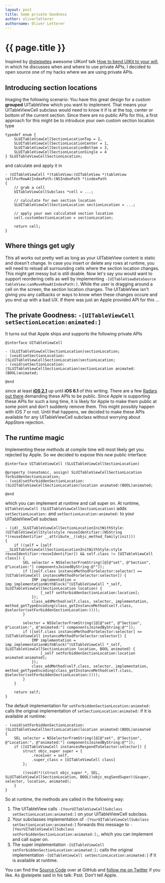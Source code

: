 ```yaml
---
layout: post
title: Some private Goodness
author: oliverletterer
authorname: Oliver Letterer
---
```


{{ page.title }}
================

Inspired by [@steipetes](https://twitter.com/steipete) awesome UIKonf talk [How to bend UIKit to your will](http://www.uikonf.com/speakers/peter_steinberger.html), in which he discusses when and where to use private APIs, I decided to open source one of my hacks where we are using private APIs.

## Introducing section locations
Imaging the following scenario: You have this great design for a custom __grouped__ UITableView which you want to implement. That means your UITableViewCell subclass would need to know it if is at the top, center or bottom of the current section. Since there are no public APIs for this, a first approach for this might be to introduce your own custom section location type

```
typedef enum {
    SLUITableViewCellSectionLocationTop = 2,
    SLUITableViewCellSectionLocationCenter = 1,
    SLUITableViewCellSectionLocationBottom = 3,
    SLUITableViewCellSectionLocationSingle = 4
} SLUITableViewCellSectionLocation;
```

and calculate and apply it in

```
- (UITableViewCell *)tableView:(UITableView *)tableView cellForRowAtIndexPath:(NSIndexPath *)indexPath
{
	// grab a cell
	UITableViewCellSubclass *cell = ...;
	
	// calculate for own section location
	SLUITableViewCellSectionLocation sectionLocation = ...;
	
	// apply your own calculated section location
	cell.customSectionLocation = sectionLocation;
	
	return cell;
}
```

## Where things get ugly

This all works out pretty well as long as your UITableView content is static and doesn't change. In case you insert or delete any rows at runtime, you will need to reload all surrounding cells where the section location changes. This might get messy but is still doable. Now let's say you would want to support reordering cells as well by implementing `-[UITableViewDataSource tableView:canMoveRowAtIndexPath:]`. While the user is dragging around a cell on the screen, the section location changes. The UITableView isn't giving you any callbacks or ways to know when these changes occure and you end up with a bad UX. If there was just an Apple provided API for this ...

## The private Goodness: `-[UITableViewCell setSectionLocation:animated:]`

It turns out that Apple ships and supports the following private APIs

```
@interface UITableViewCell

- (SLUITableViewCellSectionLocation)sectionLocation;
- (void)setSectionLocation:(SLUITableViewCellSectionLocation)sectionLocation;
- (void)setSectionLocation:(SLUITableViewCellSectionLocation)sectionLocation animated:(BOOL)animated;

@end
```

since at least [__iOS 2.1__](https://github.com/nst/iOS-Runtime-Headers/blob/2.1/Frameworks/UIKit.framework/UITableViewCell.h) up until __iOS 6.1__ of this writing. There are a few [Radars out there](http://openradar.appspot.com/11829507) demanding these APIs to be public. Since Apple is supporting these APIs for such a long time, it is likely for Apple to make them public at some point and don't suddenly remove them. This might possibly happen with iOS 7 or not. Until that happens, we decided to make these APIs available for any UITableViewCell subclass without worrying about AppStore rejection.

## The runtime magic

Implementing these methods at compile time will most likely get you rejected by Apple. So we decided to expose this _new_ public interface:

```
@interface UITableViewCell (SLUITableViewCellSectionLocation)

@property (nonatomic, assign) SLUITableViewCellSectionLocation forbiddenSectionLocation;
- (void)setForbiddenSectionLocation:(SLUITableViewCellSectionLocation)location animated:(BOOL)animated;

@end
```

which you can implement at runtime and call super on. At runtime, `UITableViewCell (SLUITableViewCellSectionLocation)` adds `setSectionLocation:` and `setSectionLocation:animated:` to your UITableViewCell subclass

```
- (id)__SLUITableViewCellSectionLocationInitWithStyle:(UITableViewCellStyle)style reuseIdentifier:(NSString *)reuseIdentifier __attribute__((objc_method_family(init)))
{
    if ((self = [self __SLUITableViewCellSectionLocationInitWithStyle:style reuseIdentifier:reuseIdentifier]) && self.class != [UITableViewCell class]) {
        SEL selector = NSSelectorFromString([@[@"set", @"Section", @"Location:"] componentsJoinedByString:@""]);
        if ([self.class instanceMethodForSelector:selector] == [UITableViewCell instanceMethodForSelector:selector]) {
            IMP implementation = imp_implementationWithBlock(^(UITableViewCell *_self, SLUITableViewCellSectionLocation location) {
                [_self setForbiddenSectionLocation:location];
            });
            class_addMethod(self.class, selector, implementation, method_getTypeEncoding(class_getInstanceMethod(self.class, @selector(setForbiddenSectionLocation:))));
        }
        
        selector = NSSelectorFromString([@[@"set", @"Section", @"Location:", @"animated:"] componentsJoinedByString:@""]);
        if ([self.class instanceMethodForSelector:selector] == [UITableViewCell instanceMethodForSelector:selector]) {
            IMP implementation = imp_implementationWithBlock(^(UITableViewCell *_self, SLUITableViewCellSectionLocation location, BOOL animated) {
                [_self setForbiddenSectionLocation:location animated:animated];
            });
            class_addMethod(self.class, selector, implementation, method_getTypeEncoding(class_getInstanceMethod(self.class, @selector(setForbiddenSectionLocation:))));
        }
    }
    
    return self;
}
```

The default implementation for `setForbiddenSectionLocation:animated:` calls the original implementation of `setSectionLocation:animated:` if it is available at runtime:

```
- (void)setForbiddenSectionLocation:(SLUITableViewCellSectionLocation)location animated:(BOOL)animated
{
    SEL selector = NSSelectorFromString([@[@"set", @"Section", @"Location:", @"animated:"] componentsJoinedByString:@""]);
    if ([UITableViewCell instancesRespondToSelector:selector]) {
        struct objc_super super = {
            .receiver = self,
            .super_class = [UITableViewCell class]
        };
        
        ((void(*)(struct objc_super *, SEL, SLUITableViewCellSectionLocation, BOOL))objc_msgSendSuper)(&super, selector, location, animated);
    }
}
```

So at runtime, the methods are called in the following way:

1. The UITableView calls `-[YourUITableViewCellSubclass setSectionLocation:animated:]` on your UITableViewCell subclass.
2. Your subclasses implementation of `-[YourUITableViewCellSubclass setSectionLocation:animated:]` forwards this message to `-[YourUITableViewCellSubclass setForbiddenSectionLocation:animated:];`, which you can implement and call super on.
3. The super implementation `-[UITableViewCell setForbiddenSectionLocation:animated:];` calls the original implementation `-[UITableViewCell setSectionLocation:animated:]` if it is available at runtime.

You can find the [Source Code](https://github.com/OliverLetterer/SLUITableViewCellSectionLocation) over at GitHub and [follow me on Twitter](https://twitter.com/oletterer) if you like. As @steipete said in his talk: Psst. Don't tell Apple.